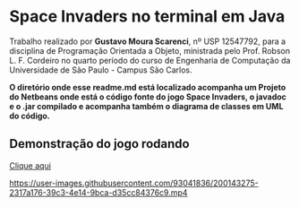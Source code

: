 # Space Invaders no terminal em Java

  Trabalho realizado por **Gustavo Moura Scarenci**, nº USP 12547792, para a disciplina de Programação Orientada a Objeto, ministrada pelo Prof. Robson L. F. Cordeiro no quarto período do curso de Engenharia de Computação da Universidade de São Paulo - Campus São Carlos.

  **O diretório onde esse readme.md está localizado acompanha um Projeto do Netbeans onde está o código fonte do jogo Space Invaders, o javadoc e o .jar compilado e acompanha também o diagrama de classes em UML do código.**

## Demonstração do jogo rodando

  [Clique aqui](https://youtu.be/TE9QQPKrJzo)

https://user-images.githubusercontent.com/93041836/200143275-2317a176-39c3-4e14-9bca-d35cc84376c9.mp4


